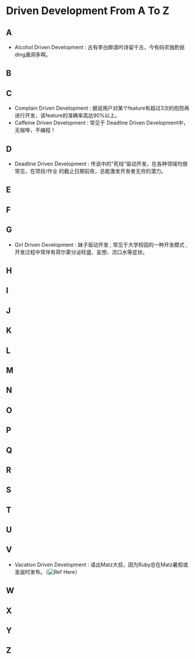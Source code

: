 Driven Development From A To Z
===========

## A

- Alcohol Driven Development : 古有李白醉酒吟诗留千古，今有码农独酌抠ding漏洞多啊。

## B
## C

- Complain Driven Development : 据说用户对某个feature有超过3次的抱怨再进行开发，该feature的准确率高达90%以上。
- Caffeine Driven Development : 常见于 Deadline Driven Development中，无咖啡，不编程！

## D

- Deadline Driven Development :  传说中的"死线"驱动开发，在各种领域均很常见，在项目/作业 的截止日期前夜，总能激发开发者无穷的潜力。

## E
## F
## G

-  Girl Driven Development  :    妹子驱动开发 , 常见于大学校园的一种开发模式 ,  开发过程中常伴有荷尔蒙分泌旺盛、妄想、流口水等症状。

 
## H
## I
## J
## K
## L
## M
## N
## O
## P
## Q
## R
## S
## T
## U
## V

- Vacation Driven Development : 语出Matz大叔，因为Ruby总在Matz暑假或圣诞时发布。（![Ref Here](https://blog.heroku.com/archives/2013/3/6/matz_highlights_ruby_2_0_at_waza)）

## W
## X
## Y
## Z
